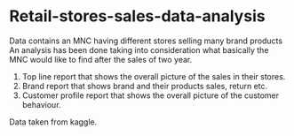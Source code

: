 # Retail-stores-sales-data-analysis
Data contains an MNC having different stores selling many brand products
An analysis has been done taking into consideration what basically the MNC would like to find after the sales of two year.
1. Top line report that shows the overall picture of the sales in their stores.
2. Brand report that shows brand and their products sales, return etc.
3. Customer profile report that shows the overall picture of the customer behaviour.

Data taken from kaggle.
